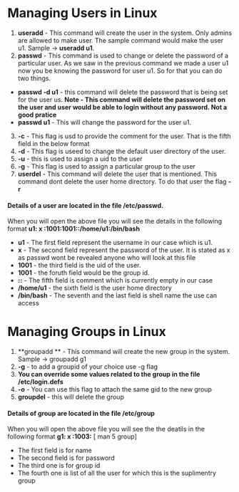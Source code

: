 # Managing Users in Linux 

1. **useradd** - This command will create the user in the system. Only admins are allowed to make user. The sample command would make the user u1. Sample ->  **useradd u1**.
2. **passwd** - This command is used to change or delete the password of a particular user. As we saw in the previous command we made a user u1 now you be knowing the password for user u1. So for that you can do two things.
- **passwd -d u1** - this command will delete the password that is being set for the user us. **Note - This command will delete the password set on the user and user would be able to login without any password. Not a good pratice**
- **passwd u1** - This will change the password for the user u1.
3. **-c** - This flag is usd to provide the comment for the user. That is the fifth field in the below format
4. **-d** - This flag is useed to change the default user directory of the user.
5. **-u** - this is used to assign a uid to the user
6. **-g** - This flag is used to assign a particular group to the user
7. **userdel** - This command will delete the user that is mentioned. This command dont delete the user home directory. To do that user the flag **-r** 


  
#### Details of a user are located in the file /etc/passwd.

When you will open the above file you will see the details in the following format **u1: x :1001:1001::/home/u1:/bin/bash**

- **u1** - The first field represent the username in our case which is u1.
- **x** - The second field represent the password of the user. It is stated as x as passwd wont be revealed anyone who will look at this file
- **1001** - the third field is the uid of the user.
- **1001** - the foruth field would be the group id.
- **::** - The fifth field is comment which is currently empty in our case
- **/home/u1** - the sixth field is the user home directory
- **/bin/bash** - The seventh and the last field is shell name the use can access

# Managing Groups in Linux 

1. **groupadd ** - This command will create the new group in the system. Sample -> groupadd g1
2. **-g** - to add a groupid of your choice use -g flag
3. **You can override some values related to the group in the file /etc/login.defs**
4. **-o** - You can use this flag to attach the same gid to the new group
5. **groupdel** - this will delete the group 

#### Details of group are located in the file /etc/group 

When you will open the above file you will see the the deatils in the following format **g1: x :1003:** [ man 5 group]

- The first field is for name
- The second field is for password
- The third one is for group id
- The fourth one is list of all the user for which this is the suplimentry group 
